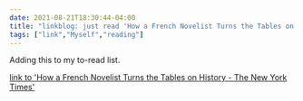 ```yaml
---
date: 2021-08-21T18:30:44-04:00
title: "linkblog: just read 'How a French Novelist Turns the Tables on History - The New York Times'"
tags: ["link","Myself","reading"]
---
```

Adding this to my to-read list.
 
[link to 'How a French Novelist Turns the Tables on History - The New York Times'](https://www.nytimes.com/2021/08/18/books/laurent-binet-civilizations.html)
